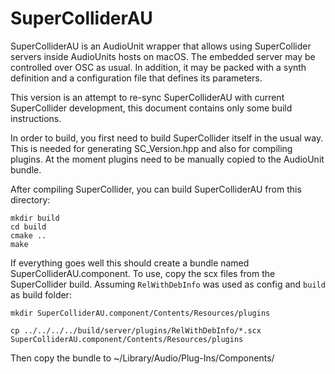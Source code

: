 SuperColliderAU
===============

SuperColliderAU is an AudioUnit wrapper that allows using SuperCollider servers inside AudioUnits hosts on macOS. The embedded server may be controlled over OSC as usual. In addition, it may be packed with a synth definition and a configuration file that defines its parameters.

This version is an attempt to re-sync SuperColliderAU with current SuperCollider development, this document contains only some build instructions.

In order to build, you first need to build SuperCollider itself in the usual way. This is needed for generating SC\_Version.hpp and also for compiling plugins. At the moment plugins need to be manually copied to the AudioUnit bundle.

After compiling SuperCollider, you can build SuperColliderAU from this directory:

    mkdir build
    cd build
    cmake ..
    make

If everything goes well this should create a bundle named SuperColliderAU.component. To use, copy the scx files from the SuperCollider build. Assuming `RelWithDebInfo` was used as config and `build` as build folder:

    mkdir SuperColliderAU.component/Contents/Resources/plugins

    cp ../../../../build/server/plugins/RelWithDebInfo/*.scx SuperColliderAU.component/Contents/Resources/plugins

Then copy the bundle to ~/Library/Audio/Plug-Ins/Components/
